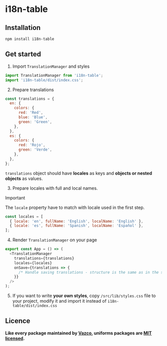 # i18n-table

## Installation

```
npm install i18n-table
```

## Get started

1. Import `TranslationManager` and styles

```js
import TranslationManager from 'i18n-table';
import 'i18n-table/dist/index.css';
```

2. Prepare translations

```js
const translations = {
  en: {
    colors: {
      red: 'Red',
      blue: 'Blue',
      green: 'Green',
    },
  },
  es: {
    colors: {
      red: 'Rojo',
      green: 'Verde',
    },
  },
};
```

`translations` object should have **locales** as keys and **objects or nested objects** as values.

3. Prepare locales with full and local names.

> [!IMPORTANT]
> The `locale` property have to match with locale used in the first step.

```js
const locales = [
  { locale: 'en', fullName: 'English', localName: 'English' },
  { locale: 'es', fullName: 'Spanish', localName: 'Español' },
];
```

4. Render `TranslationManager` on your page

```js
export const App = () => (
  <TranslationManager
    translations={translations}
    locales={locales}
    onSave={translations => {
      /* Handle saving translations - structure is the same as in the step 2. */
    }}
  />
);
```

5. If you want to write **your own styles**, copy `/src/lib/styles.css` file to your project, modify it and import it instead of `i18n-table/dist/index.css`

## Licence

**Like every package maintained by [Vazco](https://vazco.eu/), uniforms packages are [MIT licensed](https://github.com/vazco/i18n-table/blob/master/LICENSE).**
